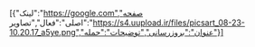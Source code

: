 [{"لینک":"https://google.com","صفحه اصلی":"فعال","تصاویر":"https://s4.uupload.ir/files/picsart_08-23-10.20.17_a5ye.png","عنوان":"بروزرسانی","توضیحات":"حمله"}]
